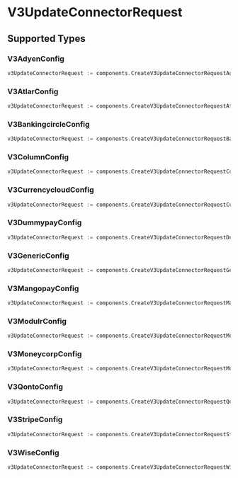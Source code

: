 # V3UpdateConnectorRequest


## Supported Types

### V3AdyenConfig

```go
v3UpdateConnectorRequest := components.CreateV3UpdateConnectorRequestAdyen(components.V3AdyenConfig{/* values here */})
```

### V3AtlarConfig

```go
v3UpdateConnectorRequest := components.CreateV3UpdateConnectorRequestAtlar(components.V3AtlarConfig{/* values here */})
```

### V3BankingcircleConfig

```go
v3UpdateConnectorRequest := components.CreateV3UpdateConnectorRequestBankingcircle(components.V3BankingcircleConfig{/* values here */})
```

### V3ColumnConfig

```go
v3UpdateConnectorRequest := components.CreateV3UpdateConnectorRequestColumn(components.V3ColumnConfig{/* values here */})
```

### V3CurrencycloudConfig

```go
v3UpdateConnectorRequest := components.CreateV3UpdateConnectorRequestCurrencycloud(components.V3CurrencycloudConfig{/* values here */})
```

### V3DummypayConfig

```go
v3UpdateConnectorRequest := components.CreateV3UpdateConnectorRequestDummypay(components.V3DummypayConfig{/* values here */})
```

### V3GenericConfig

```go
v3UpdateConnectorRequest := components.CreateV3UpdateConnectorRequestGeneric(components.V3GenericConfig{/* values here */})
```

### V3MangopayConfig

```go
v3UpdateConnectorRequest := components.CreateV3UpdateConnectorRequestMangopay(components.V3MangopayConfig{/* values here */})
```

### V3ModulrConfig

```go
v3UpdateConnectorRequest := components.CreateV3UpdateConnectorRequestModulr(components.V3ModulrConfig{/* values here */})
```

### V3MoneycorpConfig

```go
v3UpdateConnectorRequest := components.CreateV3UpdateConnectorRequestMoneycorp(components.V3MoneycorpConfig{/* values here */})
```

### V3QontoConfig

```go
v3UpdateConnectorRequest := components.CreateV3UpdateConnectorRequestQonto(components.V3QontoConfig{/* values here */})
```

### V3StripeConfig

```go
v3UpdateConnectorRequest := components.CreateV3UpdateConnectorRequestStripe(components.V3StripeConfig{/* values here */})
```

### V3WiseConfig

```go
v3UpdateConnectorRequest := components.CreateV3UpdateConnectorRequestWise(components.V3WiseConfig{/* values here */})
```

